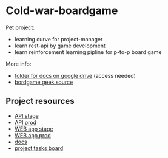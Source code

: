 # Cold-war-boardgame

Pet project:

- learning curve for project-manager
- learn rest-api by game development
- learn reinforcement learning pipline for p-to-p board game

More info:

- [folder for docs on google drive](https://drive.google.com/drive/folders/1MoP2Ba2yzKSFf3X8XwieKKc8cv_cEhCU?usp=sharing) (access needed)
- [bordgame geek source](https://boardgamegeek.com/boardgame/24742/cold-war-cia-vs-kgb)

## Project resources

- [API stage](https://cold-war-api-stage.herokuapp.com/)
- [API prod](https://cold-war-api.herokuapp.com/)
- [WEB app stage](https://cold-war-api.herokuapp.com/)
- [WEB app prod](https://cold-war-web.herokuapp.com/)
- [docs](https://drive.google.com/drive/folders/1MoP2Ba2yzKSFf3X8XwieKKc8cv_cEhCU?usp=sharing)
- [project tasks board](https://github.com/users/KonstantinKlepikov/projects/4/views/5)
